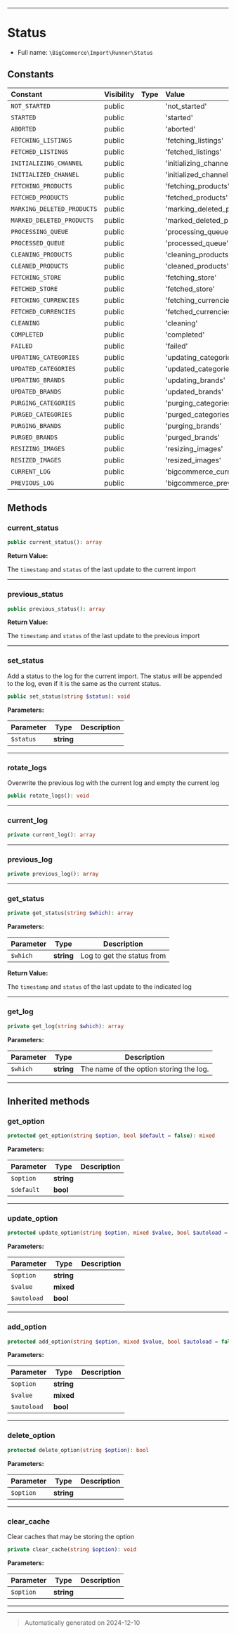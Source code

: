 ***

# Status





* Full name: `\BigCommerce\Import\Runner\Status`


## Constants

| Constant | Visibility | Type | Value |
|:---------|:-----------|:-----|:------|
|`NOT_STARTED`|public| |&#039;not_started&#039;|
|`STARTED`|public| |&#039;started&#039;|
|`ABORTED`|public| |&#039;aborted&#039;|
|`FETCHING_LISTINGS`|public| |&#039;fetching_listings&#039;|
|`FETCHED_LISTINGS`|public| |&#039;fetched_listings&#039;|
|`INITIALIZING_CHANNEL`|public| |&#039;initializing_channel&#039;|
|`INITIALIZED_CHANNEL`|public| |&#039;initialized_channel&#039;|
|`FETCHING_PRODUCTS`|public| |&#039;fetching_products&#039;|
|`FETCHED_PRODUCTS`|public| |&#039;fetched_products&#039;|
|`MARKING_DELETED_PRODUCTS`|public| |&#039;marking_deleted_products&#039;|
|`MARKED_DELETED_PRODUCTS`|public| |&#039;marked_deleted_products&#039;|
|`PROCESSING_QUEUE`|public| |&#039;processing_queue&#039;|
|`PROCESSED_QUEUE`|public| |&#039;processed_queue&#039;|
|`CLEANING_PRODUCTS`|public| |&#039;cleaning_products&#039;|
|`CLEANED_PRODUCTS`|public| |&#039;cleaned_products&#039;|
|`FETCHING_STORE`|public| |&#039;fetching_store&#039;|
|`FETCHED_STORE`|public| |&#039;fetched_store&#039;|
|`FETCHING_CURRENCIES`|public| |&#039;fetching_currencies&#039;|
|`FETCHED_CURRENCIES`|public| |&#039;fetched_currencies&#039;|
|`CLEANING`|public| |&#039;cleaning&#039;|
|`COMPLETED`|public| |&#039;completed&#039;|
|`FAILED`|public| |&#039;failed&#039;|
|`UPDATING_CATEGORIES`|public| |&#039;updating_categories&#039;|
|`UPDATED_CATEGORIES`|public| |&#039;updated_categories&#039;|
|`UPDATING_BRANDS`|public| |&#039;updating_brands&#039;|
|`UPDATED_BRANDS`|public| |&#039;updated_brands&#039;|
|`PURGING_CATEGORIES`|public| |&#039;purging_categories&#039;|
|`PURGED_CATEGORIES`|public| |&#039;purged_categories&#039;|
|`PURGING_BRANDS`|public| |&#039;purging_brands&#039;|
|`PURGED_BRANDS`|public| |&#039;purged_brands&#039;|
|`RESIZING_IMAGES`|public| |&#039;resizing_images&#039;|
|`RESIZED_IMAGES`|public| |&#039;resized_images&#039;|
|`CURRENT_LOG`|public| |&#039;bigcommerce_current_import_status_log&#039;|
|`PREVIOUS_LOG`|public| |&#039;bigcommerce_previous_import_status_log&#039;|


## Methods


### current_status



```php
public current_status(): array
```









**Return Value:**

The `timestamp` and `status` of the last update to the current import




***

### previous_status



```php
public previous_status(): array
```









**Return Value:**

The `timestamp` and `status` of the last update to the previous import




***

### set_status

Add a status to the log for the current import. The status will be
appended to the log, even if it is the same as the current status.

```php
public set_status(string $status): void
```








**Parameters:**

| Parameter | Type | Description |
|-----------|------|-------------|
| `$status` | **string** |  |





***

### rotate_logs

Overwrite the previous log with the current log and empty the current log

```php
public rotate_logs(): void
```












***

### current_log



```php
private current_log(): array
```












***

### previous_log



```php
private previous_log(): array
```












***

### get_status



```php
private get_status(string $which): array
```








**Parameters:**

| Parameter | Type | Description |
|-----------|------|-------------|
| `$which` | **string** | Log to get the status from |


**Return Value:**

The `timestamp` and `status` of the last update
to the indicated log




***

### get_log



```php
private get_log(string $which): array
```








**Parameters:**

| Parameter | Type | Description |
|-----------|------|-------------|
| `$which` | **string** | The name of the option storing the log. |





***


## Inherited methods


### get_option



```php
protected get_option(string $option, bool $default = false): mixed
```








**Parameters:**

| Parameter | Type | Description |
|-----------|------|-------------|
| `$option` | **string** |  |
| `$default` | **bool** |  |





***

### update_option



```php
protected update_option(string $option, mixed $value, bool $autoload = false): bool
```








**Parameters:**

| Parameter | Type | Description |
|-----------|------|-------------|
| `$option` | **string** |  |
| `$value` | **mixed** |  |
| `$autoload` | **bool** |  |





***

### add_option



```php
protected add_option(string $option, mixed $value, bool $autoload = false): bool
```








**Parameters:**

| Parameter | Type | Description |
|-----------|------|-------------|
| `$option` | **string** |  |
| `$value` | **mixed** |  |
| `$autoload` | **bool** |  |





***

### delete_option



```php
protected delete_option(string $option): bool
```








**Parameters:**

| Parameter | Type | Description |
|-----------|------|-------------|
| `$option` | **string** |  |





***

### clear_cache

Clear caches that may be storing the option

```php
private clear_cache(string $option): void
```








**Parameters:**

| Parameter | Type | Description |
|-----------|------|-------------|
| `$option` | **string** |  |





***


***
> Automatically generated on 2024-12-10
